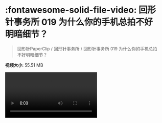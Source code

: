 # :fontawesome-solid-file-video: 回形针事务所 019 为什么你的手机总拍不好明暗细节？

> 回形针PaperClip / 回形针事务所 / 回形针事务所 019 为什么你的手机总拍不好明暗细节？

**视频大小**: 55.51 MB

<div class="video"><video src="https://file.hsyhx.top/archive/回形针PaperClip/回形针事务所/回形针事务所 019 为什么你的手机总拍不好明暗细节？.mp4" controls preload>🤔 您的浏览器不支持 video 标签</video></div>